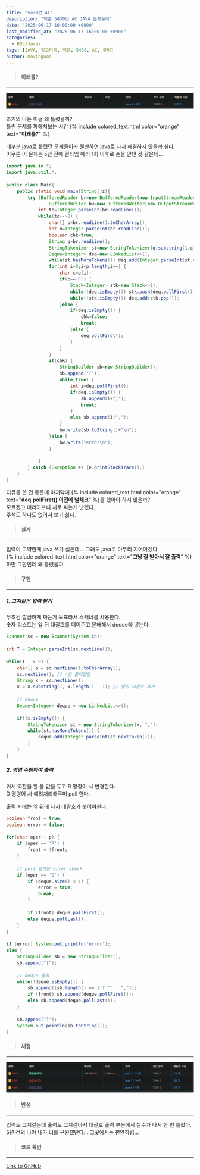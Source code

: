 ```yaml
---
title: "5430번 AC"
description: "백준 5430번 AC JAVA 문제풀이"
date: "2025-06-17 16:00:00 +0900"
last_modified_at: "2025-06-17 16:00:00 +0900"
categories: 
  - BOJ/Java/
tags: [JAVA, 알고리즘, 백준, 5430, AC, 구현]
author: movingwoo
---
```

> #### 이왜틀?  
---  
  
![img01](/assets/images/posts/BOJ/Java/2025-06-17-5410/img01.webp)  
  
과거의 나는 이걸 왜 틀렸을까?  
틀린 문제를 파헤쳐보는 시간 {% include colored_text.html color="orange" text="**이왜틀?**" %}  
  
대부분 java로 틀렸던 문제들이라 웬만하면 java로 다시 해결하지 않을까 싶다.  
아무튼 이 문제는 5년 전에 런타임 에러 1회 이후로 손을 안댄 것 같은데...  
  
```java
import java.io.*;
import java.util.*;

public class Main{
	public static void main(String[]z){
		try (BufferedReader br=new BufferedReader(new InputStreamReader(System.in));
				BufferedWriter bw=new BufferedWriter(new OutputStreamWriter(System.out));) {
			int tc=Integer.parseInt(br.readLine());
			while(tc-->0) {
				char[] p=br.readLine().toCharArray();
				int n=Integer.parseInt(br.readLine());
				boolean chk=true;
				String q=br.readLine();
				StringTokenizer st=new StringTokenizer(q.substring(1,q.length()-1),",");
				Deque<Integer> deq=new LinkedList<>();
				while(st.hasMoreTokens()) deq.add(Integer.parseInt(st.nextToken()));
				for(int i=0;i<p.length;i++) {
					char c=p[i];
					if(c=='R') {
						Stack<Integer> stk=new Stack<>();
						while(!deq.isEmpty()) stk.push(deq.pollFirst());
						while(!stk.isEmpty()) deq.add(stk.pop());
					}else {
						if(deq.isEmpty()) {
							chk=false;
							break;
						}else {
							deq.pollFirst();
						}
					}
				}
				if(chk) {
					StringBuilder sb=new StringBuilder();
					sb.append("[");
					while(true) {
						int i=deq.pollFirst();
						if(deq.isEmpty()) {
							sb.append(i+"]");
							break;
						}
						else sb.append(i+",");
					}
					bw.write(sb.toString()+"\n");
				}else {
					bw.write("error\n");
				}
				
			}
		} catch (Exception e) {e.printStackTrace();}
    }
}
```
  
디큐를 쓴 건 좋은데 마지막에 {% include colored_text.html color="orange" text="**deq.pollFirst() 이전에 널체크**" %}를 했어야 하지 않을까?  
모르겠고 머리아프니 새로 짜는게 낫겠다.  
주석도 하나도 없어서 보기 싫다.  
  
> #### 설계  
---  
  
입력이 고약한게 java 쓰기 싫은데... 그래도 java로 마무리 지어야겠다.  
{% include colored_text.html color="orange" text="**그냥 잘 받아서 잘 출력**" %}하면 그만인데 왜 틀렸을까  
  
> #### 구현  
---  
  
##### 1. 그지같은 입력 받기  
  
무조건 깔끔하게 짜는게 목표라서 스캐너를 사용한다.  
숫자 리스트는 앞 뒤 대괄호를 떼어주고 분해해서 deque에 넣는다.  
  
```java
Scanner sc = new Scanner(System.in);
		
int T = Integer.parseInt(sc.nextLine());

while(T-- > 0) {
	char[] p = sc.nextLine().toCharArray();
	sc.nextLine(); // n은 쓸데없음
	String x = sc.nextLine();
	x = x.substring(1, x.length() - 1); // 앞뒤 대괄호 제거
	
	// deque
	Deque<Integer> deque = new LinkedList<>();
	
	if(!x.isEmpty()) {
		StringTokenizer st = new StringTokenizer(x, ",");
		while(st.hasMoreTokens()) {
			deque.add(Integer.parseInt(st.nextToken()));
		}
	}
}
```
  
##### 2. 명령 수행하여 출력  
  
커서 역할을 할 불 값을 두고 R 명령어 시 변경한다.  
D 명령어 시 예외처리해주며 poll 한다.  
  
출력 시에는 앞 뒤에 다시 대괄호가 붙어야한다.  
  
```java
boolean front = true;
boolean error = false;

for(char oper : p) {
	if (oper == 'R') {
		front = !front;
	}
	
	// poll 할때만 error check
	if (oper == 'D') {
		if (deque.size() < 1) {
			error = true;
			break;
		}
		
		if (front) deque.pollFirst();
		else deque.pollLast();
	}
}

if (error) System.out.println("error");
else {
	StringBuilder sb = new StringBuilder();
	sb.append("[");
	
	// deque 출력
	while(!deque.isEmpty()) {
		sb.append((sb.length() == 1 ? "" : ","));
		if (front) sb.append(deque.pollFirst());
		else sb.append(deque.pollLast());
	}
	
	sb.append("]");
	System.out.println(sb.toString());
}
```
  
> #### 채점  
---  
  
![img02](/assets/images/posts/BOJ/Java/2025-06-17-5410/img02.webp)  
  
> #### 반성  
---  
  
입력도 그지같은데 출력도 그지같아서 대괄호 출력 부분에서 실수가 나서 한 번 틀렸다.  
5년 전의 나야 내가 너를 구원했단다... 그곳에서는 편안하렴...  
  
> #### 코드 확인   
---  
  
[Link to GitHub](https://raw.githubusercontent.com/movingwoo/movingwoo-snippets/refs/heads/main/BOJ/Java/2025-06-17-5430.java)

